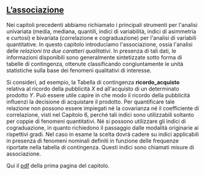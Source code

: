 ## [L’associazione](https://github.com/UniprJRC/DSconMATLAB/tree/main/matlabfiles/capAssociazione/Pagina1Associazione.pdf) ##

Nei capitoli precedenti abbiamo richiamato i principali strumenti per l'analisi univariata (media, mediana, quantili, indici di variabilità, indici di asimmetria e curtosi) e bivariata (correlazione e cograduazione) per l'analisi di variabili quantitative.
In questo capitolo introduciamo l'associazione, ossia l'analisi delle _relazioni tra due caratteri qualitativi_. In presenza di tali dati, le informazioni disponibili sono generalmente sintetizzate sotto forma di tabelle di contingenza, ottenute classificando congiuntamente le unità statistiche sulla base dei fenomeni qualitativi di interesse.

Si consideri, ad esempio, la Tabella di contingenza **ricordo_acquisto** relativa al ricordo della pubblicità $X$ ed all'acquisto di un determinato prodotto $Y$. Può essere utile capire in che modo il ricordo della pubblicità influenzi la decisione di acquistare il prodotto. Per quantificare tale relazione non possono essere impiegati né la covarianza né il coefficiente di correlazione, visti nel Capitolo 6, perché tali indici sono utilizzabili soltanto per coppie di fenomeni quantitativi. Né si possono utilizzare gli indici di cograduazione, in quanto richiedono il passaggio dalle modalità originarie ai rispettivi gradi. Nel caso in esame la scelta  dovrà cadere su indici applicabili in presenza di fenomeni nominali definiti in funzione delle frequenze riportate nella tabella di contingenza. Questi indici sono chiamati misure di associazione.


Qui il [pdf](https://github.com/UniprJRC/DSconMATLAB/tree/main/matlabfiles/capAssociazione/Pagina1Associazione.pdf) della prima pagina del capitolo.

